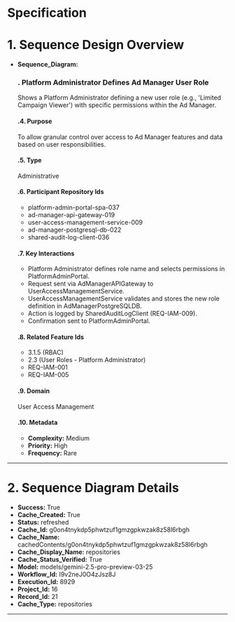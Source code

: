 # Specification

# 1. Sequence Design Overview

- **Sequence_Diagram:**
  ### . Platform Administrator Defines Ad Manager User Role
  Shows a Platform Administrator defining a new user role (e.g., 'Limited Campaign Viewer') with specific permissions within the Ad Manager.

  #### .4. Purpose
  To allow granular control over access to Ad Manager features and data based on user responsibilities.

  #### .5. Type
  Administrative

  #### .6. Participant Repository Ids
  
  - platform-admin-portal-spa-037
  - ad-manager-api-gateway-019
  - user-access-management-service-009
  - ad-manager-postgresql-db-022
  - shared-audit-log-client-036
  
  #### .7. Key Interactions
  
  - Platform Administrator defines role name and selects permissions in PlatformAdminPortal.
  - Request sent via AdManagerAPIGateway to UserAccessManagementService.
  - UserAccessManagementService validates and stores the new role definition in AdManagerPostgreSQLDB.
  - Action is logged by SharedAuditLogClient (REQ-IAM-009).
  - Confirmation sent to PlatformAdminPortal.
  
  #### .8. Related Feature Ids
  
  - 3.1.5 (RBAC)
  - 2.3 (User Roles - Platform Administrator)
  - REQ-IAM-001
  - REQ-IAM-005
  
  #### .9. Domain
  User Access Management

  #### .10. Metadata
  
  - **Complexity:** Medium
  - **Priority:** High
  - **Frequency:** Rare
  


---

# 2. Sequence Diagram Details

- **Success:** True
- **Cache_Created:** True
- **Status:** refreshed
- **Cache_Id:** g0on4tnykdp5phwtzuf1gmzgpkwzak8z58l6rbgh
- **Cache_Name:** cachedContents/g0on4tnykdp5phwtzuf1gmzgpkwzak8z58l6rbgh
- **Cache_Display_Name:** repositories
- **Cache_Status_Verified:** True
- **Model:** models/gemini-2.5-pro-preview-03-25
- **Workflow_Id:** I9v2neJ0O4zJsz8J
- **Execution_Id:** 8929
- **Project_Id:** 16
- **Record_Id:** 21
- **Cache_Type:** repositories


---

